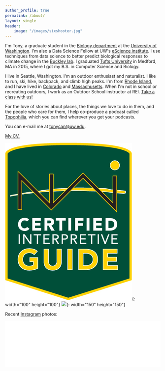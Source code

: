 ```yaml
---
author_profile: true
permalink: /about/
layout: single
header:
    image: "/images/sixshooter.jpg"
---
```

I'm Tony, a graduate student in the [Biology department](http://www.biology.washington.edu/) at the [University of Washington](http://www.washington.edu). I'm also a Data Science Fellow at UW's [eScience institute](http://escience.washington.edu). I use techniques from data science to better predict biological responses to climate change in the [Buckley lab](http://faculty.washington.edu/lbuckley). I graduated [Tufts University](http://www.tufts.edu) in Medford, MA in 2015, where I got my B.S. in Computer Science and Biology. 

I live in Seattle, Washington. I'm an outdoor enthusiast and naturalist. I like to run, ski, hike, backpack, and climb high peaks. I'm from [Rhode Island](https://en.wikipedia.org/wiki/Rhode_island), and I have lived in [Colorado](https://en.wikipedia.org/wiki/Aspen,_Colorado) and [Massachusetts](https://en.wikipedia.org/wiki/Somerville,_Massachusetts). When I'm not in school or recreating outdoors, I work as an Outdoor School instructor at REI. [Take a class with us!](https://www.rei.com/learn.html)

For the love of stories about places, the things we love to do in them, and the people who care for them, I help co-produce a podcast called [Topophilia](http://www.topophiliapodcast.com), which you can find wherever you get your podcasts. 

You can e-mail me at [tonycan@uw.edu](mailto:tonycan@uw.edu).

[My CV.](/assets/TonyCannistraCV.pdf)

![](/assets/images/cig_logo.png){: width="100"  height="100"} ![](https://info.nols.edu/hubfs/Logos/NOLS_WM_BADGE_CREDENTIAL-WILDERNESS%20FIRST%20AID.png){: width="150"  height="150"}

Recent [Instagram](http://instagram.com/tony_cannistra) photos:

<!-- LightWidget WIDGET --><script src="//lightwidget.com/widgets/lightwidget.js"></script><iframe src="//lightwidget.com/widgets/a3d521bdd5175396ba5aa8ace53481c4.html" scrolling="no" allowtransparency="true" class="lightwidget-widget" style="width: 100%; border: 0; overflow: hidden;"></iframe>
